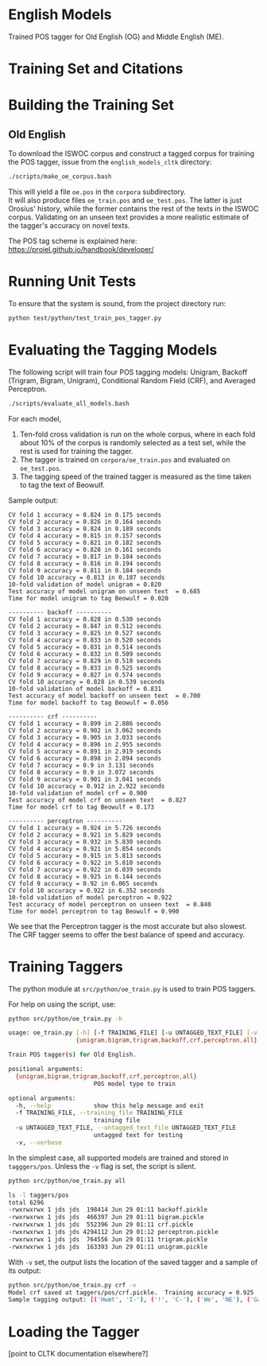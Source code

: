 # English Models

Trained POS tagger for Old English (OG) and Middle English (ME).

Training Set and Citations
==========================

Building the Training Set
==========================

Old English
-----------

To download the ISWOC corpus and construct a tagged corpus for training the POS tagger, issue from the `english_models_cltk` directory:

```bash
./scripts/make_oe_corpus.bash
```

This will yield a file `oe.pos` in the `corpora` subdirectory.  
It will also produce files `oe_train.pos` and `oe_test.pos`.  The latter is just Orosius' history, while the former contains the rest of the texts in the ISWOC corpus.  Validating on an unseen text provides a more realistic estimate of the tagger's accuracy on novel texts.

The POS tag scheme is explained here: https://proiel.github.io/handbook/developer/

Running Unit Tests
==================

To ensure that the system is sound, from the project directory run:

```bash
python test/python/test_train_pos_tagger.py 
```

Evaluating the Tagging Models
=============================

The following script will train four POS tagging models: Unigram, Backoff (Trigram, Bigram, Unigram), Conditional Random Field (CRF), and Averaged Perceptron.

```bash
./scripts/evaluate_all_models.bash
```

For each model,
1.  Ten-fold cross validation is run on the whole corpus, where in each fold about 10% of the corpus is randomly selected as a test set, while the rest is used for training the tagger.
2.  The tagger is trained on `corpora/oe_train.pos` and evaluated on `oe_test.pos`.
3.	The tagging speed of the trained tagger is measured as the time taken to tag the text of Beowulf.

Sample output:

```---------- unigram ----------
CV fold 1 accuracy = 0.824 in 0.175 seconds
CV fold 2 accuracy = 0.826 in 0.164 seconds
CV fold 3 accuracy = 0.824 in 0.189 seconds
CV fold 4 accuracy = 0.815 in 0.157 seconds
CV fold 5 accuracy = 0.821 in 0.182 seconds
CV fold 6 accuracy = 0.828 in 0.161 seconds
CV fold 7 accuracy = 0.817 in 0.184 seconds
CV fold 8 accuracy = 0.816 in 0.194 seconds
CV fold 9 accuracy = 0.811 in 0.184 seconds
CV fold 10 accuracy = 0.813 in 0.187 seconds
10-fold validation of model unigram = 0.820
Test accuracy of model unigram on unseen text  = 0.685
Time for model unigram to tag Beowulf = 0.020

---------- backoff ----------
CV fold 1 accuracy = 0.828 in 0.530 seconds
CV fold 2 accuracy = 0.847 in 0.512 seconds
CV fold 3 accuracy = 0.825 in 0.527 seconds
CV fold 4 accuracy = 0.833 in 0.520 seconds
CV fold 5 accuracy = 0.831 in 0.514 seconds
CV fold 6 accuracy = 0.832 in 0.509 seconds
CV fold 7 accuracy = 0.829 in 0.510 seconds
CV fold 8 accuracy = 0.833 in 0.525 seconds
CV fold 9 accuracy = 0.827 in 0.574 seconds
CV fold 10 accuracy = 0.828 in 0.539 seconds
10-fold validation of model backoff = 0.831
Test accuracy of model backoff on unseen text  = 0.700
Time for model backoff to tag Beowulf = 0.056

---------- crf ----------
CV fold 1 accuracy = 0.899 in 2.886 seconds
CV fold 2 accuracy = 0.902 in 3.062 seconds
CV fold 3 accuracy = 0.905 in 3.033 seconds
CV fold 4 accuracy = 0.896 in 2.955 seconds
CV fold 5 accuracy = 0.891 in 2.919 seconds
CV fold 6 accuracy = 0.898 in 2.894 seconds
CV fold 7 accuracy = 0.9 in 3.131 seconds
CV fold 8 accuracy = 0.9 in 3.072 seconds
CV fold 9 accuracy = 0.901 in 3.041 seconds
CV fold 10 accuracy = 0.912 in 2.922 seconds
10-fold validation of model crf = 0.900
Test accuracy of model crf on unseen text  = 0.827
Time for model crf to tag Beowulf = 0.173

---------- perceptron ----------
CV fold 1 accuracy = 0.924 in 5.726 seconds
CV fold 2 accuracy = 0.921 in 5.829 seconds
CV fold 3 accuracy = 0.932 in 5.830 seconds
CV fold 4 accuracy = 0.921 in 5.854 seconds
CV fold 5 accuracy = 0.915 in 5.813 seconds
CV fold 6 accuracy = 0.922 in 5.810 seconds
CV fold 7 accuracy = 0.922 in 6.039 seconds
CV fold 8 accuracy = 0.925 in 6.144 seconds
CV fold 9 accuracy = 0.92 in 6.065 seconds
CV fold 10 accuracy = 0.922 in 6.352 seconds
10-fold validation of model perceptron = 0.922
Test accuracy of model perceptron on unseen text  = 0.840
Time for model perceptron to tag Beowulf = 0.990
```

We see that the Perceptron tagger is the most accurate but also slowest.  The CRF tagger seems to offer the best balance of speed and accuracy.

Training Taggers
=================

The python module at `src/python/oe_train.py` is used to train POS taggers.  

For help on using the script, use:

```bash
python src/python/oe_train.py -h

usage: oe_train.py [-h] [-f TRAINING_FILE] [-u UNTAGGED_TEXT_FILE] [-v]
                   {unigram,bigram,trigram,backoff,crf,perceptron,all}

Train POS tagger(s) for Old English.

positional arguments:
  {unigram,bigram,trigram,backoff,crf,perceptron,all}
                        POS model type to train

optional arguments:
  -h, --help            show this help message and exit
  -f TRAINING_FILE, --training_file TRAINING_FILE
                        training file
  -u UNTAGGED_TEXT_FILE, --untagged_text_file UNTAGGED_TEXT_FILE
                        untagged text for testing
  -v, --verbose
```

In the simplest case, all supported models are trained and stored in `tagggers/pos`. Unless the `-v` flag is set, the script is silent.

```bash
python src/python/oe_train.py all

ls -l taggers/pos
total 6296
-rwxrwxrwx 1 jds jds  198414 Jun 29 01:11 backoff.pickle
-rwxrwxrwx 1 jds jds  466397 Jun 29 01:11 bigram.pickle
-rwxrwxrwx 1 jds jds  552396 Jun 29 01:11 crf.pickle
-rwxrwxrwx 1 jds jds 4294112 Jun 29 01:12 perceptron.pickle
-rwxrwxrwx 1 jds jds  764556 Jun 29 01:11 trigram.pickle
-rwxrwxrwx 1 jds jds  163393 Jun 29 01:11 unigram.pickle
```

With `-v` set, the output lists the location of the saved tagger and a sample of its output:

```bash
python src/python/oe_train.py crf -v
Model crf saved at taggers/pos/crf.pickle.  Training accuracy = 0.925
Sample tagging output: [('Hwæt', 'I-'), ('!', 'C-'), ('We', 'NE'), ('Gardena', 'NE'), ('in', 'R-'), ('geardagum', 'NB'), (',', 'C-'), ('þeodcyninga', 'NB'), (',', 'C-'), ('þrym', 'PY')]
```

Loading the Tagger
==================

[point to CLTK documentation elsewhere?]